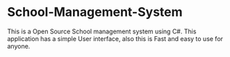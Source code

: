 # School-Management-System
This is a Open Source School management system using C#. This application has a simple User interface, also this is Fast and easy to use for anyone.
